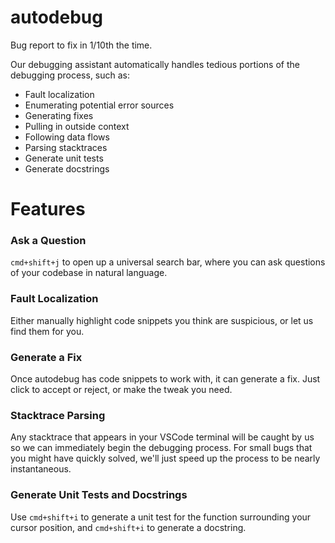 # autodebug

Bug report to fix in 1/10th the time.

Our debugging assistant automatically handles tedious portions of the debugging process, such as:

- Fault localization
- Enumerating potential error sources
- Generating fixes
- Pulling in outside context
- Following data flows
- Parsing stacktraces
- Generate unit tests
- Generate docstrings

# Features

### Ask a Question

`cmd+shift+j` to open up a universal search bar, where you can ask questions of your codebase in natural language.

### Fault Localization

Either manually highlight code snippets you think are suspicious, or let us find them for you.

### Generate a Fix

Once autodebug has code snippets to work with, it can generate a fix. Just click to accept or reject, or make the tweak you need.

### Stacktrace Parsing

Any stacktrace that appears in your VSCode terminal will be caught by us so we can immediately begin the debugging process. For small bugs that you might have quickly solved, we'll just speed up the process to be nearly instantaneous.

### Generate Unit Tests and Docstrings

Use `cmd+shift+i` to generate a unit test for the function surrounding your cursor position, and `cmd+shift+i` to generate a docstring.
